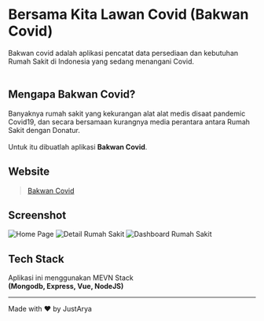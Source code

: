 # Bersama Kita Lawan Covid (**Bakwan Covid**) <br>
Bakwan covid adalah aplikasi pencatat data persediaan dan kebutuhan Rumah Sakit di Indonesia yang sedang menangani Covid.
<br><br>

## Mengapa Bakwan Covid?
Banyaknya rumah sakit yang kekurangan alat alat medis disaat pandemic Covid19, dan secara bersamaan kurangnya media perantara antara Rumah Sakit dengan Donatur.
<br><br>
Untuk itu dibuatlah aplikasi **Bakwan Covid**.

## Website
> [Bakwan Covid](https://bakwan.justarya.com/)

## Screenshot
![Home Page](https://i.ibb.co/W6gjxz9/screely-1586685729687.png "Home Page")
![Detail Rumah Sakit](https://i.ibb.co/0csXYK6/screely-1586685793635.png "Detail Rumah Sakit")
![Dashboard Rumah Sakit](https://i.ibb.co/zJtKgJx/screely-1586685875892.png "Dashboard Rumah Sakit")

## Tech Stack
Aplikasi ini menggunakan MEVN Stack<br>
**(Mongodb, Express, Vue, NodeJS)**


---
Made with ❤️ by JustArya